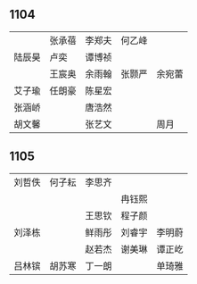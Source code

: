 ## 1104
|     |     |     |     |     |
| --- | --- | --- | --- | --- |
|  | 张承蓓 | 李郑夫 | 何乙峰 |  |
| 陆辰昊 | 卢奕 | 谭博祯 |  |  |
|  | 王宸奥 | 余雨翰 | 张颢严 | 余宛蕾 |
| 艾子瑜 | 任朗豪 | 陈星宏 |  |  |
| 张涵峤 |  | 唐浩然 |  |  |
| 胡文馨 |  | 张艺文 |  | 周月 |

## 1105
|     |     |     |     |     |
| --- | --- | --- | --- | --- |
| 刘哲佚 | 何子耘 | 李思齐 |  |  |
|  |  |  | 冉钰熙 |  |
|  |  | 王思钦 | 程子颜 |  |
| 刘泽栋 |  | 鲜雨彤 | 刘睿宇 | 李明蔚 |
|  |  | 赵若杰 | 谢美琳 | 谭正屹 |
| 吕林镔 | 胡苏寒 | 丁一朗 |  | 单琦雅 |

